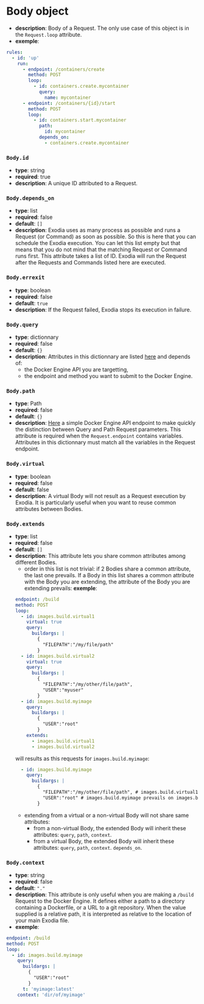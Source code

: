 # Body object

- **description**: Body of a Request. The only use case of this object is in the `Request.loop` attribute.
- **exemple**:
```yaml
rules:
  - id: 'up'
    run:
      - endpoint: /containers/create
        method: POST
        loop:
          - id: containers.create.mycontainer
            query:
              name: mycontainer
      - endpoint: /containers/{id}/start
        method: POST
        loop:
          - id: containers.start.mycontainer
            path:
              id: mycontainer
            depends_on:
              - containers.create.mycontainer
```

### `Body.id`

- **type**: string
- **required**: true
- **description**: A unique ID attributed to a Request.

### `Body.depends_on`

- **type**: list
- **required**: false
- **default**: `[]`
- **description**: Exodia uses as many process as possible and runs a Request (or Command) as soon as possible. So this is here that you can schedule the Exodia execution. You can let this list empty but that means that you do not mind that the matching Request or Command runs first. This attribute takes a list of ID. Exodia will run the Request after the Requests and Commands listed here are executed.

### `Body.errexit`

- **type**: boolean
- **required**: false
- **default**: `true`
- **description**: If the Request failed, Exodia stops its execution in failure.

### `Body.query`

- **type**: dictionnary
- **required**: false
- **default**: `{}`
- **description**: Attributes in this dictionnary are listed [here](https://docs.docker.com/engine/api/latest) and depends of:
    - the Docker Engine API you are targetting,
    - the endpoint and method you want to submit to the Docker Engine.

### `Body.path`

- **type**: Path
- **required**: false
- **default**: `{}`
- **description**: [Here](https://docs.docker.com/engine/api/v1.45/#tag/Container/operation/ContainerInspect) a simple Docker Engine API endpoint to make quickly the distinction between Query and Path Request parameters. This attribute is required when the `Request.endpoint` contains variables. Attributes in this dictionnary must match all the variables in the Request endpoint.

### `Body.virtual`

- **type**: boolean
- **required**: false
- **default**: false
- **description**: A virtual Body will not result as a Request execution by Exodia. It is particularly useful when you want to reuse common attributes between Bodies.

### `Body.extends`

- **type**: list
- **required**: false
- **default**: `[]`
- **description**: This attribute lets you share common attributes among different Bodies.
    - order in this list is not trivial: if 2 Bodies share a common attribute, the last one prevails. If a Body in this list shares a common attribute with the Body you are extending, the attribute of the Body you are extending prevails:
    **exemple**:
    ```yaml
    endpoint: /build
    method: POST
    loop:
      - id: images.build.virtual1
        virtual: true
        query:
          buildargs: |
            {
              "FILEPATH":"/my/file/path"
            }
      - id: images.build.virtual2
        virtual: true
        query:
          buildargs: |
            {
              "FILEPATH":"/my/other/file/path",
              "USER":"myuser"
            }
      - id: images.build.myimage
        query:
          buildargs: |
            {
              "USER":"root"
            }
        extends:
          - images.build.virtual1
          - images.build.virtual2
    ```
    will results as this requests for `images.build.myimage`:
    ```yaml
      - id: images.build.myimage
        query:
          buildargs: |
            {
              "FILEPATH":"/my/other/file/path", # images.build.virtual1 prevails on images.build.virtual2
              "USER":"root" # images.build.myimage prevails on images.build.virtual1 and images.build.virtual2
            }
    ```
    - extending from a virtual or a non-virtual Body will not share same attributes:
        - from a non-virtual Body, the extended Body will inherit these attributes: `query`, `path`, `context`.
        - from a virtual Body, the extended Body will inherit these attributes: `query`, `path`, `context`. `depends_on`.

### `Body.context`

- **type**: string
- **required**: false
- **default**: `"."`
- **description**: This attribute is only useful when you are making a `/build` Request to the Docker Engine. It defines either a path to a directory containing a Dockerfile, or a URL to a git repository. When the value supplied is a relative path, it is interpreted as relative to the location of your main Exodia file. 
- **exemple**:
```yaml
endpoint: /build
method: POST
loop:
  - id: images.build.myimage
    query:
      buildargs: |
        {
          "USER":"root"
        }
      t: 'myimage:latest'
    context: 'dir/of/myimage'
```
